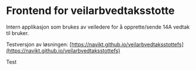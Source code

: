 # Frontend for veilarbvedtaksstotte

Intern applikasjon som brukes av veiledere for å opprette/sende 14A vedtak til bruker.

Testversjon av løsningen: [https://navikt.github.io/veilarbvedtaksstottefs](https://navikt.github.io/veilarbvedtaksstottefs)

Test
